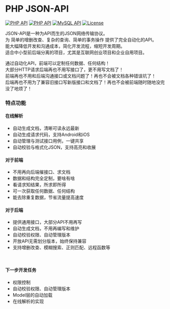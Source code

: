 # PHP JSON-API
[![PHP API](https://img.shields.io/badge/php-7.0%2B-brightgreen.svg?style=flat)](https://github.com/topics/php)
[![PHP API](https://img.shields.io/badge/thinkphp-5.1.0%2B-jekyll.svg?style=flat)](https://github.com/top-think/framework)
[![MySQL API](https://img.shields.io/badge/MySQL-5.5%2B-brightgreen.svg?style=flat)](https://github.com/mysqljs/mysql) 
[![License](https://img.shields.io/badge/license-MIT%202-4EB1BA.svg)](https://github.com/xianglong111/json-api/blob/master/LICENSE)

JSON-API是一种为API而生的JSON网络传输协议。<br />
为 简单的增删改查、复杂的查询、简单的事务操作 提供了完全自动化的API。<br />
能大幅降低开发和沟通成本，简化开发流程，缩短开发周期。<br />
适合中小型前后端分离的项目，尤其是互联网创业项目和企业自用项目。<br />

通过自动化API，前端可以定制任何数据、任何结构！<br />
大部分HTTP请求后端再也不用写接口了，更不用写文档了！<br />
前端再也不用和后端沟通接口或文档问题了！再也不会被文档各种错误坑了！<br />
后端再也不用为了兼容旧接口写新版接口和文档了！再也不会被前端随时随地没完没了地烦了！

### 特点功能

#### 在线解析
* 自动生成文档，清晰可读永远最新
* 自动生成请求代码，支持Android和iOS
* 自动管理与测试接口用例，一键共享
* 自动校验与格式化JSON，支持高亮和收展

#### 对于前端
* 不用再向后端催接口、求文档
* 数据和结构完全定制，要啥有啥
* 看请求知结果，所求即所得
* 可一次获取任何数据、任何结构
* 能去除重复数据，节省流量提高速度

#### 对于后端
* 提供通用接口，大部分API不用再写
* 自动生成文档，不用再编写和维护
* 自动校验权限、自动管理版本
* 开放API无需划分版本，始终保持兼容
* 支持增删改查、模糊搜索、正则匹配、远程函数等

<br />

#### 下一步开发任务
* 权限控制
* 自动校验权限、自动管理版本
* Model层的自动加载
* 在线解析的实现


